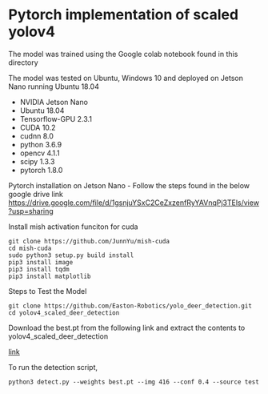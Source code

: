 # Pytorch implementation of scaled yolov4

The model was trained using the Google colab notebook found in this directory

The model was tested on Ubuntu, Windows 10 and deployed on Jetson Nano running Ubuntu 18.04
- NVIDIA Jetson Nano
- Ubuntu 18.04
- Tensorflow-GPU 2.3.1
- CUDA 10.2
- cudnn 8.0
- python 3.6.9
- opencv 4.1.1
- scipy 1.3.3
- pytorch 1.8.0

Pytorch installation on Jetson Nano - Follow the steps found in the below google drive link
https://drive.google.com/file/d/1gsnjuYSxC2CeZxzenfRyYAVnqPj3TEls/view?usp=sharing

Install mish activation funciton for cuda
```
git clone https://github.com/JunnYu/mish-cuda
cd mish-cuda
sudo python3 setup.py build install
pip3 install image
pip3 install tqdm
pip3 install matplotlib
```

Steps to Test the Model
```
git clone https://github.com/Easton-Robotics/yolo_deer_detection.git 
cd yolov4_scaled_deer_detection
```

Download the best.pt from the following link and extract the contents to yolov4_scaled_deer_detection

[link](https://drive.google.com/file/d/1mbmg1j3dorVJZ_ntSDCHlRLjXRkYM1mL/view?usp=sharing)

To run the detection script,

```
python3 detect.py --weights best.pt --img 416 --conf 0.4 --source test
```

